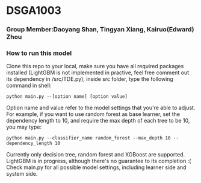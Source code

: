 # DSGA1003

### Group Member:Daoyang Shan, Tingyan Xiang, Kairuo(Edward) Zhou

### How to run this model
Clone this repo to your local, make sure you have all required packages installed (LightGBM is not implemented in practive, feel free comment out its dependency in /src/TDE.py), inside src folder, type the following command in shell:
```
python main.py --[option name] [option value]
```
Option name and value refer to the model settings that you're able to adjust. For example, if you want to use random forest as base learner, set the dependency length to 10, and require the max depth of each tree to be 10, you may type:
```
python main.py --classifier_name random_forest --max_depth 10 --dependency_length 10
```
Currently only decision tree, random forest and XGBoost are supported. LightGBM is in progress, although there's no guarantee to its completion :(
Check main.py for all possible model settings, including learner side and system side.
